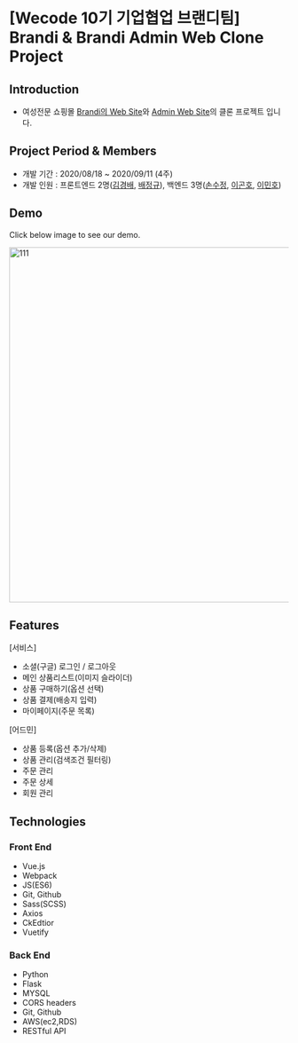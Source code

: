 # [Wecode 10기 기업협업 브랜디팀] <br /> Brandi & Brandi Admin Web Clone Project

## Introduction

- 여성전문 쇼핑몰 [Brandi의 Web Site](https://www.brandi.co.kr/)와 [Admin Web Site](http://admin.brandi.co.kr/)의 클론 프로젝트 입니다.

## Project Period & Members

- 개발 기간 : 2020/08/18 ~ 2020/09/11 (4주)
- 개발 인원 : 프론트엔드 2명([김경배](https://github.com/rudqo14), [배정규](https://github.com/junggyoo)), 백엔드 3명([손수정](https://github.com/soojung601), [이곤호](https://github.com/sincerity10), [이민호](https://github.com/minho-lee0716))

## Demo
Click below image to see our demo.

[<img width="640" alt="111" src="https://user-images.githubusercontent.com/54165939/93243929-e1f78580-f7c3-11ea-8525-497f237fd54e.PNG">](https://www.youtube.com/embed/llzvwSBeqF8)

## Features

[서비스]
- 소셜(구글) 로그인 / 로그아웃
- 메인 상품리스트(이미지 슬라이더)
- 상품 구매하기(옵션 선택)
- 상품 결제(배송지 입력)
- 마이페이지(주문 목록)

[어드민]
- 상품 등록(옵션 추가/삭제)
- 상품 관리(검색조건 필터링)
- 주문 관리
- 주문 상세
- 회원 관리

## Technologies

### Front End

- Vue.js
- Webpack
- JS(ES6)
- Git, Github
- Sass(SCSS)
- Axios
- CkEdtior
- Vuetify

### Back End

- Python
- Flask
- MYSQL
- CORS headers
- Git, Github
- AWS(ec2,RDS)
- RESTful API
